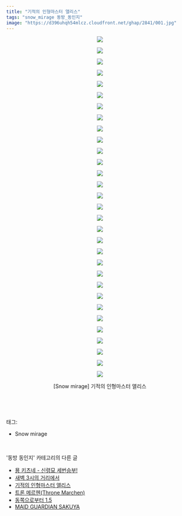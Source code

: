 ```yaml
---
title: "기적의 인형마스터 앨리스"
tags: "snow_mirage 동방_동인지"
image: "https://d396uhqh54mlcz.cloudfront.net/ghap/2841/001.jpg"
---
```

<div class="article">
<p style="text-align: center; clear: none; float: none;"><img src="{{ site.imgserver7 }}/ghap/2841/001.jpg"/></p>
<p style="text-align: center; clear: none; float: none;"><img src="{{ site.imgserver7 }}/ghap/2841/002.jpg"/></p>
<p style="text-align: center; clear: none; float: none;"><img src="{{ site.imgserver7 }}/ghap/2841/003.jpg"/></p>
<p style="text-align: center; clear: none; float: none;"><img src="{{ site.imgserver7 }}/ghap/2841/004.jpg"/></p>
<p style="text-align: center; clear: none; float: none;"><img src="{{ site.imgserver7 }}/ghap/2841/005.jpg"/></p>
<p style="text-align: center; clear: none; float: none;"><img src="{{ site.imgserver7 }}/ghap/2841/006.jpg"/></p>
<p style="text-align: center; clear: none; float: none;"><img src="{{ site.imgserver7 }}/ghap/2841/007.jpg"/></p>
<p style="text-align: center; clear: none; float: none;"><img src="{{ site.imgserver7 }}/ghap/2841/008.jpg"/></p>
<p style="text-align: center; clear: none; float: none;"><img src="{{ site.imgserver7 }}/ghap/2841/009.jpg"/></p>
<p style="text-align: center; clear: none; float: none;"><img src="{{ site.imgserver7 }}/ghap/2841/010.jpg"/></p>
<p style="text-align: center; clear: none; float: none;"><img src="{{ site.imgserver7 }}/ghap/2841/011.jpg"/></p>
<p style="text-align: center; clear: none; float: none;"><img src="{{ site.imgserver7 }}/ghap/2841/012.jpg"/></p>
<p style="text-align: center; clear: none; float: none;"><img src="{{ site.imgserver7 }}/ghap/2841/013.jpg"/></p>
<p style="text-align: center; clear: none; float: none;"><img src="{{ site.imgserver7 }}/ghap/2841/014.jpg"/></p>
<p style="text-align: center; clear: none; float: none;"><img src="{{ site.imgserver7 }}/ghap/2841/015.jpg"/></p>
<p style="text-align: center; clear: none; float: none;"><img src="{{ site.imgserver7 }}/ghap/2841/016.jpg"/></p>
<p style="text-align: center; clear: none; float: none;"><img src="{{ site.imgserver7 }}/ghap/2841/017.jpg"/></p>
<p style="text-align: center; clear: none; float: none;"><img src="{{ site.imgserver7 }}/ghap/2841/018.jpg"/></p>
<p style="text-align: center; clear: none; float: none;"><img src="{{ site.imgserver7 }}/ghap/2841/019.jpg"/></p>
<p style="text-align: center; clear: none; float: none;"><img src="{{ site.imgserver7 }}/ghap/2841/020.jpg"/></p>
<p style="text-align: center; clear: none; float: none;"><img src="{{ site.imgserver7 }}/ghap/2841/021.jpg"/></p>
<p style="text-align: center; clear: none; float: none;"><img src="{{ site.imgserver7 }}/ghap/2841/022.jpg"/></p>
<p style="text-align: center; clear: none; float: none;"><img src="{{ site.imgserver7 }}/ghap/2841/023.jpg"/></p>
<p style="text-align: center; clear: none; float: none;"><img src="{{ site.imgserver7 }}/ghap/2841/024.jpg"/></p>
<p style="text-align: center; clear: none; float: none;"><img src="{{ site.imgserver7 }}/ghap/2841/025.jpg"/></p>
<p style="text-align: center; clear: none; float: none;"><img src="{{ site.imgserver7 }}/ghap/2841/026.jpg"/></p>
<p style="text-align: center; clear: none; float: none;"><img src="{{ site.imgserver7 }}/ghap/2841/027.jpg"/></p>
<p style="text-align: center; clear: none; float: none;"><img src="{{ site.imgserver7 }}/ghap/2841/028.jpg"/></p>
<p style="text-align: center; clear: none; float: none;"><img src="{{ site.imgserver7 }}/ghap/2841/029.jpg"/></p>
<p style="text-align: center; clear: none; float: none;"><img src="{{ site.imgserver7 }}/ghap/2841/030.jpg"/></p>
<p style="text-align: center; clear: none; float: none;"><img src="{{ site.imgserver7 }}/ghap/2841/031.jpg"/></p>
<p style="text-align: center; clear: none; float: none;">[Snow mirage] 기적의 인형마스터 앨리스</p>
<p><br/></p>
</div><br/>
<div class="tagTrail">
<p>태그: </p>
<ul>
<li>Snow mirage</li>
</ul>
</div><br/>
<div class="another">
<p>'동방 동인지' 카테고리의 다른 글</p>
<ul>
<li><a href="/ghap_2843">묭 키츠네 - 신령묘 세번승부!</a></li>
<li><a href="/ghap_2842">새벽 3시의 거리에서</a></li>
<li><a href="/ghap_2841">기적의 인형마스터 앨리스</a></li>
<li><a href="/ghap_2840">트론 메르헨(Throne Marchen)</a></li>
<li><a href="/ghap_2839">동쪽으로부터 1.5</a></li>
<li><a href="/ghap_2838">MAID GUARDIAN SAKUYA</a></li>
</ul>
</div><br/>
<div class="cb_module cb_fluid">
<div class="cb_wrt cb_profile">
</div><!-- commentList close -->
</div><br/>
